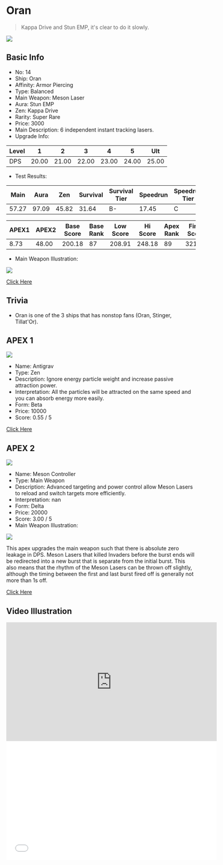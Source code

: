 # Oran

> Kappa Drive and Stun EMP, it's clear to do it slowly.

<img src="/ships/ship_14.png" style={{zoom:1}}/>

## Basic Info

- No: 14
- Ship: Oran
- Affinity: Armor Piercing
- Type: Balanced
- Main Weapon: Meson Laser
- Aura: Stun EMP
- Zen: Kappa Drive
- Rarity: Super Rare
- Price: 3000
- Main Description: 6 independent instant tracking lasers.
- Upgrade Info: 

| Level | 1 | 2 | 3 | 4 | 5 | Ult |
|--|--|--|--|--|--|--|
| DPS | 20.00 | 21.00 | 22.00 | 23.00 | 24.00 | 25.00 |

- Test Results: 

| Main | Aura | Zen | Survival | Survival Tier | Speedrun | Speedrun Tier | Fun | Fun Tier |
|--|--|--|--|--|--|--|--|--|
| 57.27 | 97.09 | 45.82 | 31.64 | B- | 17.45 | C | 24.00 | C- |

| APEX1 | APEX2 | Base Score | Base Rank | Low Score | Hi Score | Apex Rank | Final Score | FinalRank |
|--|--|--|--|--|--|--|--|--|
| 8.73 | 48.00 | 200.18 | 87 | 208.91 | 248.18 | 89 | 321.27 | 87 |

- Main Weapon Illustration:

<img src="/illustration/main_14.gif" style={{zoom:1}}/>

[Click Here](https://gamefaqs.gamespot.com/iphone/193681-phoenix-ii/faqs/76704/ship-details-part-2#oran)

## Trivia

- Oran is one of the 3 ships that has nonstop fans (Oran, Stinger, Tillat'Or).

## APEX 1

<img src="/ships/ship_14_apex_1.png" style={{zoom:1}}/>

- Name: Antigrav
- Type: Zen
- Description: Ignore energy particle weight and increase passive attraction power.
- Interpretation: All the particles will be attracted on the same speed and you can absorb energy more easily.
- Form: Beta
- Price: 10000
- Score: 0.55 / 5

[Click Here](https://gamefaqs.gamespot.com/iphone/193681-phoenix-ii/faqs/76704/ship-details-part-2#beta-kappa-antigrav-c10000)

## APEX 2

<img src="/ships/ship_14_apex_2.png" style={{zoom:1}}/>

- Name: Meson Controller
- Type: Main Weapon
- Description: Advanced targeting and power control allow Meson Lasers to reload and switch targets more efficiently.
- Interpretation: nan
- Form: Delta
- Price: 20000
- Score: 3.00 / 5
- Main Weapon Illustration:

<img src="/illustration/main_14_delta.gif" style={{zoom:1}}/>

This apex upgrades the main weapon such that there is absolute zero leakage in DPS. Meson Lasers that killed Invaders before the burst ends will be redirected into a new burst that is separate from the initial burst. This also means that the rhythm of the Meson Lasers can be thrown off slightly, although the timing between the first and last burst fired off is generally not more than 1s off.

[Click Here](https://gamefaqs.gamespot.com/iphone/193681-phoenix-ii/faqs/76704/ship-details-part-2#delta-main-weapon-meson-controller-c20000)

## Video Illustration

<iframe width="560" height="315" src="https://www.youtube.com/embed/ccmA77wwGyA?si=p379o8_g8WB4UEXx" title="YouTube video player" frameborder="0" allow="accelerometer; autoplay; clipboard-write; encrypted-media; gyroscope; picture-in-picture; web-share" referrerpolicy="strict-origin-when-cross-origin" allowfullscreen></iframe>

<br/>

<iframe width="560" height="315" src="//player.bilibili.com/player.html?aid=311700969&bvid=BV1zN411P7Sg&cid=1073233621&p=1&autoplay=false" scrolling="no" border="0" frameborder="no" allow="accelerometer; autoplay; clipboard-write; encrypted-media; gyroscope; picture-in-picture; web-share" framespacing="0" allowfullscreen="true"> </iframe>
